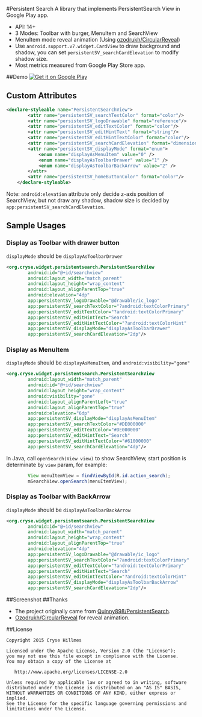 #Persistent Search
A library that implements PersistentSearch View in Google Play app.

- API: 14+
- 3 Modes: Toolbar with burger, MenuItem and SearchView
- MenuItem mode reveal animation (Using [ozodrukh/CircularReveal](https://github.com/ozodrukh/CircularReveal))
- Use `android.support.v7.widget.CardView` to draw background and shadow, you can set `persistentSV_searchCardElevation` to modify shadow size.
- Most metrics measured from Google Play Store app.

##Demo
<a href="https://play.google.com/store/apps/details?id=org.cryse.widget.persistentsearch.sample">
  <img alt="Get it on Google Play"
       src="https://developer.android.com/images/brand/en_generic_rgb_wo_60.png" />
</a>
## Custom Attributes
```xml
<declare-styleable name="PersistentSearchView">
        <attr name="persistentSV_searchTextColor" format="color"/>
        <attr name="persistentSV_logoDrawable" format="reference"/>
        <attr name="persistentSV_editTextColor" format="color"/>
        <attr name="persistentSV_editHintText" format="string"/>
        <attr name="persistentSV_editHintTextColor" format="color"/>
        <attr name="persistentSV_searchCardElevation" format="dimension"/>
        <attr name="persistentSV_displayMode" format="enum">
            <enum name="displayAsMenuItem" value="0" />
            <enum name="displayAsToolbarDrawer" value="1" />
            <enum name="displayAsToolbarBackArrow" value="2" />
        </attr>
        <attr name="persistentSV_homeButtonColor" format="color"/>
    </declare-styleable>
```
Note:
`android:elevation` attribute only decide z-axis position of SearchView, but not draw any shadow, shadow size is decided by `app:persistentSV_searchCardElevation`.
## Sample Usages
### Display as Toolbar with drawer button
`displayMode` should be `displayAsToolbarDrawer`

```xml
<org.cryse.widget.persistentsearch.PersistentSearchView
        android:id="@+id/searchview"
        android:layout_width="match_parent"
        android:layout_height="wrap_content"
        android:layout_alignParentTop="true"
        android:elevation="4dp"
        app:persistentSV_logoDrawable="@drawable/ic_logo"
        app:persistentSV_searchTextColor="?android:textColorPrimary"
        app:persistentSV_editTextColor="?android:textColorPrimary"
        app:persistentSV_editHintText="Search"
        app:persistentSV_editHintTextColor="?android:textColorHint"
        app:persistentSV_displayMode="displayAsToolbarDrawer"
        app:persistentSV_searchCardElevation="2dp"/>
```

### Display as MenuItem
`displayMode` should be `displayAsMenuItem`, and `android:visibility="gone"`
```xml
<org.cryse.widget.persistentsearch.PersistentSearchView
        android:layout_width="match_parent"
        android:id="@+id/searchview"
        android:layout_height="wrap_content"
        android:visibility="gone"
        android:layout_alignParentLeft="true"
        android:layout_alignParentTop="true"
        android:elevation="6dp"
        app:persistentSV_displayMode="displayAsMenuItem"
        app:persistentSV_searchTextColor="#DE000000"
        app:persistentSV_editTextColor="#DE000000"
        app:persistentSV_editHintText="Search"
        app:persistentSV_editHintTextColor="#61000000"
        app:persistentSV_searchCardElevation="4dp"/>
```
In Java, call `openSearch(View view)` to show SearchView, start position is determinate by `view` param, for example:
```java
        View menuItemView = findViewById(R.id.action_search);
        mSearchView.openSearch(menuItemView);
```
### Display as Toolbar with BackArrow
`displayMode` should be `displayAsToolbarBackArrow`
```xml
<org.cryse.widget.persistentsearch.PersistentSearchView
        android:id="@+id/searchview"
        android:layout_width="match_parent"
        android:layout_height="wrap_content"
        android:layout_alignParentTop="true"
        android:elevation="4dp"
        app:persistentSV_logoDrawable="@drawable/ic_logo"
        app:persistentSV_searchTextColor="?android:textColorPrimary"
        app:persistentSV_editTextColor="?android:textColorPrimary"
        app:persistentSV_editHintText="Search"
        app:persistentSV_editHintTextColor="?android:textColorHint"
        app:persistentSV_displayMode="displayAsToolbarBackArrow"
        app:persistentSV_searchCardElevation="2dp"/>
```

##Screenshot
##Thanks

- The project originally came from  [Quinny898/PersistentSearch](https://github.com/Quinny898/PersistentSearch).
- [Ozodrukh/CircularReveal](https://github.com/ozodrukh/CircularReveal) for reveal animation.

##License

    Copyright 2015 Cryse Hillmes

    Licensed under the Apache License, Version 2.0 (the "License");
    you may not use this file except in compliance with the License.
    You may obtain a copy of the License at

       http://www.apache.org/licenses/LICENSE-2.0

    Unless required by applicable law or agreed to in writing, software
    distributed under the License is distributed on an "AS IS" BASIS,
    WITHOUT WARRANTIES OR CONDITIONS OF ANY KIND, either express or implied.
    See the License for the specific language governing permissions and
    limitations under the License.
